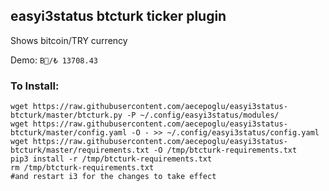 ## easyi3status btcturk ticker plugin

Shows bitcoin/TRY currency

Demo: `B⃦/₺ 13708.43`

### To Install:

    wget https://raw.githubusercontent.com/aecepoglu/easyi3status-btcturk/master/btcturk.py -P ~/.config/easyi3status/modules/
    wget https://raw.githubusercontent.com/aecepoglu/easyi3status-btcturk/master/config.yaml -O - >> ~/.config/easyi3status/config.yaml
    wget https://raw.githubusercontent.com/aecepoglu/easyi3status-btcturk/master/requirements.txt -O /tmp/btcturk-requirements.txt
    pip3 install -r /tmp/btcturk-requirements.txt
    rm /tmp/btcturk-requirements.txt
    #and restart i3 for the changes to take effect
